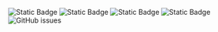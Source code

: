 ![Static Badge](https://img.shields.io/badge/blacklists-60-000000) ![Static Badge](https://img.shields.io/badge/blacklisted-2735347-cc0000) ![Static Badge](https://img.shields.io/badge/whitelisted-2242-00CC00) ![Static Badge](https://img.shields.io/badge/streaming_blacklist-28106-000000) ![GitHub issues](https://img.shields.io/github/issues/fabriziosalmi/blacklists)
